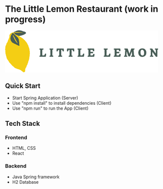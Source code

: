 # The Little Lemon Restaurant (work in progress)

![Logo Image of Little Lemon Restaurant](/Client/src/components/site-layout/assets/logo.png?raw=true "Optional Title")

## Quick Start
- Start Spring Application (Server)
- Use "npm install" to install dependencies (Client)
- Use "npm run" to run the App (Client)

## Tech Stack

### Frontend
- HTML, CSS
- React

### Backend
- Java Spring framework
- H2 Database
